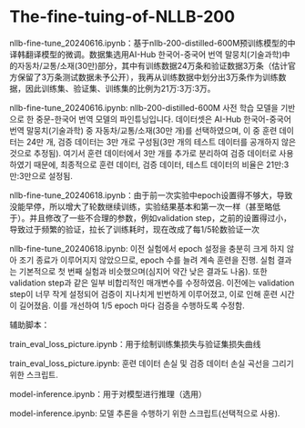 # The-fine-tuing-of-NLLB-200

nllb-fine-tune_20240616.ipynb：基于nllb-200-distilled-600M预训练模型的中译韩翻译模型的微调。数据集选用AI-Hub 한국어-중국어 번역 말뭉치(기술과학)中的자동차/교통/소재(30만)部分，其中有训练数据24万条和验证数据3万条（估计官方保留了3万条测试数据未予公开），我再从训练数据中划分出3万条作为训练数据，因此训练集、验证集、训练集的比例为21万:3万:3万。

nllb-fine-tune_20240616.ipynb: nllb-200-distilled-600M 사전 학습 모델을 기반으로 한 중문-한국어 번역 모델의 파인튜닝입니다. 데이터셋은 AI-Hub 한국어-중국어 번역 말뭉치(기술과학) 중 자동차/교통/소재(30만 개)를 선택하였으며, 이 중 훈련 데이터는 24만 개, 검증 데이터는 3만 개로 구성됨(3만 개의 테스트 데이터를 공개하지 않은 것으로 추정됨). 여기서 훈련 데이터에서 3만 개를 추가로 분리하여 검증 데이터로 사용하였기 때문에, 최종적으로 훈련 데이터, 검증 데이터, 테스트 데이터의 비율은 21만:3만:3만으로 설정됨.

nllb-fine-tune_20240618.ipynb：由于前一次实验中epoch设置得不够大，导致没能早停，所以增大了轮数继续训练，实验结果基本和第一次一样（甚至略低于）。并且修改了一些不合理的参数，例如validation step，之前的设置得过小，导致过于频繁的验证，拉长了训练耗时，现在改成了每1/5轮数验证一次

nllb-fine-tune_20240618.ipynb: 이전 실험에서 epoch 설정을 충분히 크게 하지 않아 조기 종료가 이루어지지 않았으므로, epoch 수를 늘려 계속 훈련을 진행. 실험 결과는 기본적으로 첫 번째 실험과 비슷했으며(심지어 약간 낮은 결과도 나옴). 또한 validation step과 같은 일부 비합리적인 매개변수를 수정하였음. 이전에는 validation step이 너무 작게 설정되어 검증이 지나치게 빈번하게 이루어졌고, 이로 인해 훈련 시간이 길어졌음. 이를 개선하여 1/5 epoch 마다 검증을 수행하도록 수정함.

辅助脚本：

train_eval_loss_picture.ipynb：用于绘制训练集损失与验证集损失曲线

train_eval_loss_picture.ipynb: 훈련 데이터 손실 및 검증 데이터 손실 곡선을 그리기 위한 스크립트.

model-inference.ipynb：用于对模型进行推理（选用）

model-inference.ipynb: 모델 추론을 수행하기 위한 스크립트(선택적으로 사용).
